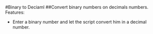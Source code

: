 #Binary to Deciaml
##Convert binary numbers on decimals numbers.
Features:
- Enter a binary number and let the script convert him in a decimal number.
